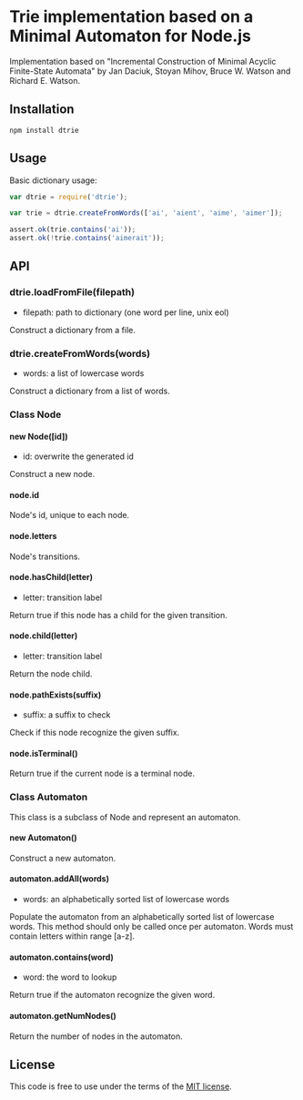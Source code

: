 # Trie implementation based on a Minimal Automaton for Node.js

Implementation based on "Incremental Construction of Minimal Acyclic
Finite-State Automata" by Jan Daciuk, Stoyan Mihov, Bruce W. Watson and
Richard E. Watson.

## Installation

```
npm install dtrie
```

## Usage

Basic dictionary usage:

```js
var dtrie = require('dtrie');

var trie = dtrie.createFromWords(['ai', 'aient', 'aime', 'aimer']);

assert.ok(trie.contains('ai'));
assert.ok(!trie.contains('aimerait'));
```

## API

### dtrie.loadFromFile(filepath)

- filepath: path to dictionary (one word per line, unix eol)

Construct a dictionary from a file.

### dtrie.createFromWords(words)

- words: a list of lowercase words

Construct a dictionary from a list of words.

### Class Node

#### new Node([id])

- id: overwrite the generated id

Construct a new node.

#### node.id

Node's id, unique to each node.

#### node.letters

Node's transitions.

#### node.hasChild(letter)

- letter: transition label

Return true if this node has a child for the given transition.

#### node.child(letter)

- letter: transition label

Return the node child.

#### node.pathExists(suffix)

- suffix: a suffix to check

Check if this node recognize the given suffix.

#### node.isTerminal()

Return true if the current node is a terminal node.

### Class Automaton

This class is a subclass of Node and represent an automaton.

#### new Automaton()

Construct a new automaton.

#### automaton.addAll(words)

- words: an alphabetically sorted list of lowercase words

Populate the automaton from an alphabetically sorted list of lowercase
words. This method should only be called once per automaton. Words must
contain letters within range [a-z].

#### automaton.contains(word)

- word: the word to lookup

Return true if the automaton recognize the given word.

#### automaton.getNumNodes()

Return the number of nodes in the automaton.

## License

This code is free to use under the terms of the [MIT license](http://mturcotte.mit-license.org/).
